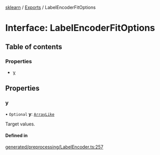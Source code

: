 [sklearn](../readme.md) / [Exports](../modules.md) / LabelEncoderFitOptions

# Interface: LabelEncoderFitOptions

## Table of contents

### Properties

- [y](LabelEncoderFitOptions.md#y)

## Properties

### y

• `Optional` **y**: [`ArrayLike`](../modules.md#arraylike)

Target values.

#### Defined in

[generated/preprocessing/LabelEncoder.ts:257](https://github.com/transitive-bullshit/scikit-learn-ts/blob/367336a/packages/sklearn/src/generated/preprocessing/LabelEncoder.ts#L257)
